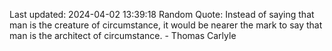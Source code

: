 Last updated: 2024-04-02 13:39:18
Random Quote: Instead of saying that man is the creature of circumstance, it would be nearer the mark to say that man is the architect of circumstance. - Thomas Carlyle